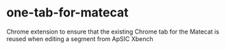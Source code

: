 # one-tab-for-matecat
Chrome extension to ensure that the existing Chrome tab for the Matecat is reused when editing a segment from ApSIC Xbench 
